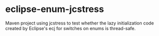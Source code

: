 # eclipse-enum-jcstress
Maven project using jcstress to test whether the lazy initialization code created by Eclipse's ecj for switches on enums is thread-safe.
